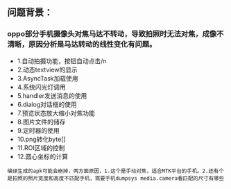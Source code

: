 
## 问题背景：
### oppo部分手机摄像头对焦马达不转动，导致拍照时无法对焦，成像不清晰，原因分析是马达转动的线性变化有问题。
* 1.自动拍摄功能，按钮自动点击/n
* 2.动态textview的显示
* 3.AsyncTask加载使用
* 4.系统闪光灯调用
* 5.handler发送消息的使用
* 6.dialog对话框的使用
* 7.预览状态放大缩小对焦功能
* 8.图片文件的储存
* 9.定时器的使用
* 10.png转化byte[]
* 11.ROI区域的控制
* 12.圆心坐标的计算

`编译生成的apk可能会崩掉，两方面原因，1.这个是手动对焦，适合MTK平台的手机。2.还有个是拍照的照片宽度和高度不匹配手机，需要手机dumpsys media.camera看匹配的尺寸有哪些`
